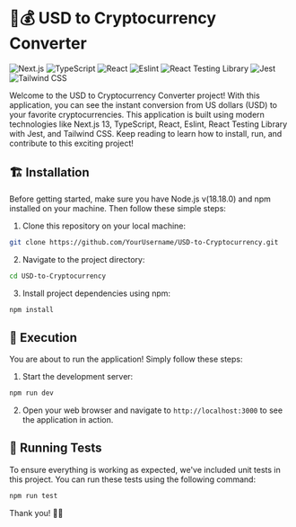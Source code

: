 # 🚀💰 USD to Cryptocurrency Converter
![Next.js](https://img.shields.io/badge/-Next.js-20232A?logo=next.js&style=for-the-badge) ![TypeScript](https://img.shields.io/badge/-TypeScript-007ACC?logo=typescript&style=for-the-badge&color=white) ![React](https://img.shields.io/badge/-React-61DAFB?logo=react&style=for-the-badge&color=white) ![Eslint](https://img.shields.io/badge/-Eslint-4B32C3?logo=eslint&style=for-the-badge) ![React Testing Library](https://img.shields.io/badge/-React%20Testing%20Library-E33332?logo=javascript&style=for-the-badge) ![Jest](https://img.shields.io/badge/-Jest-C21325?logo=jest&style=for-the-badge) ![Tailwind CSS](https://img.shields.io/badge/-Tailwind%20CSS-38B2AC?logo=tailwind-css&style=for-the-badge&color=white)

Welcome to the USD to Cryptocurrency Converter project! With this application, you can see the instant conversion from US dollars (USD) to your favorite cryptocurrencies. This application is built using modern technologies like Next.js 13, TypeScript, React, Eslint, React Testing Library with Jest, and Tailwind CSS. Keep reading to learn how to install, run, and contribute to this exciting project!

## 🏗️ Installation

Before getting started, make sure you have Node.js v(18.18.0) and npm installed on your machine. Then follow these simple steps:

1. Clone this repository on your local machine:

```bash
git clone https://github.com/YourUsername/USD-to-Cryptocurrency.git
```

2. Navigate to the project directory:

```bash
cd USD-to-Cryptocurrency
```

3. Install project dependencies using npm:

```bash
npm install
```

## 🚀 Execution

You are about to run the application! Simply follow these steps:

1. Start the development server:

```bash
npm run dev
```

2. Open your web browser and navigate to `http://localhost:3000` to see the application in action.

## 🧪 Running Tests

To ensure everything is working as expected, we've included unit tests in this project. You can run these tests using the following command:

```bash
npm run test
```

Thank you! 💪✨
